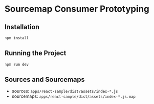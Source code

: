 # Sourcemap Consumer Prototyping

## Installation

```bash
npm install
```

## Running the Project

```bash
npm run dev
```

## Sources and Sourcemaps

- sources: `apps/react-sample/dist/assets/index-*.js`
- sourcemaps: `apps/react-sample/dist/assets/index-*.js.map`